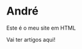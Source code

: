 <html>
<head>
<h1> André </h1>
</head>

<body>
  <p>Este é o meu site em HTML</p>
  
  <p>Vai ter artigos aqui!</p>
</body>

</html>
